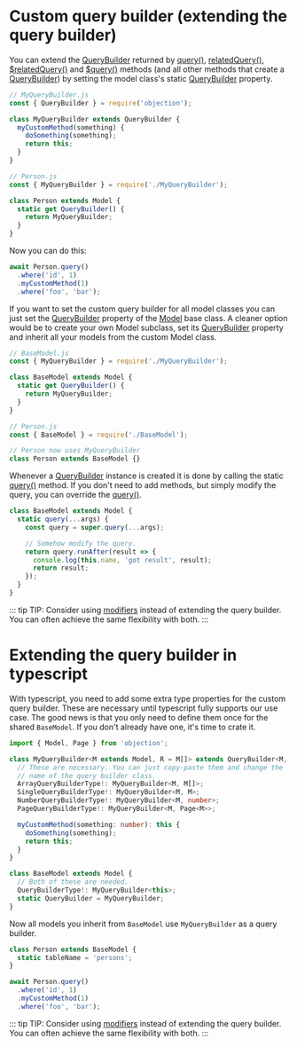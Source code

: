 # Custom query builder (extending the query builder)

You can extend the [QueryBuilder](/api/query-builder/) returned by [query()](/api/model/static-methods.html#static-query), [relatedQuery()](/api/model/static-methods.html#static-relatedquery), [\$relatedQuery()](/api/model/instance-methods.html#relatedquery) and [\$query()](/api/model/instance-methods.html#query) methods (and all other methods that create a [QueryBuilder](/api/query-builder/)) by setting the model class's static [QueryBuilder](/api/model/static-methods.html#static-querybuilder) property.

```js
// MyQueryBuilder.js
const { QueryBuilder } = require('objection');

class MyQueryBuilder extends QueryBuilder {
  myCustomMethod(something) {
    doSomething(something);
    return this;
  }
}

// Person.js
const { MyQueryBuilder } = require('./MyQueryBuilder');

class Person extends Model {
  static get QueryBuilder() {
    return MyQueryBuilder;
  }
}
```

Now you can do this:

```js
await Person.query()
  .where('id', 1)
  .myCustomMethod(1)
  .where('foo', 'bar');
```

If you want to set the custom query builder for all model classes you can just set the [QueryBuilder](/api/model/static-methods.html#static-querybuilder) property of the [Model](/api/model/) base class. A cleaner option would be to create your own Model subclass, set its [QueryBuilder](/api/query-builder/) property and inherit all your models from the custom Model class.

```js
// BaseModel.js
const { MyQueryBuilder } = require('./MyQueryBuilder');

class BaseModel extends Model {
  static get QueryBuilder() {
    return MyQueryBuilder;
  }
}

// Person.js
const { BaseModel } = require('./BaseModel');

// Person now uses MyQueryBuilder
class Person extends BaseModel {}
```

Whenever a [QueryBuilder](/api/query-builder/) instance is created it is done by calling the static [query()](/api/model/static-methods.html#static-query) method. If you don't need to add methods, but simply modify the query, you can override the [query()](/api/model/static-methods.html#static-query).

```js
class BaseModel extends Model {
  static query(...args) {
    const query = super.query(...args);

    // Somehow modify the query.
    return query.runAfter(result => {
      console.log(this.name, 'got result', result);
      return result;
    });
  }
}
```

::: tip
TIP: Consider using [modifiers](/recipes/modifiers.html#usage-in-a-query) instead of extending the query builder. You can often achieve the same flexibility with both.
:::

# Extending the query builder in typescript

With typescript, you need to add some extra type properties for the custom query builder. These are necessary until typescript fully supports our use case. The good news is that you only need to define them once for the shared `BaseModel`. If you don't already have one, it's time to crate it.

```ts
import { Model, Page } from 'objection';

class MyQueryBuilder<M extends Model, R = M[]> extends QueryBuilder<M, R> {
  // These are necessary. You can just copy-paste them and change the
  // name of the query builder class.
  ArrayQueryBuilderType!: MyQueryBuilder<M, M[]>;
  SingleQueryBuilderType!: MyQueryBuilder<M, M>;
  NumberQueryBuilderType!: MyQueryBuilder<M, number>;
  PageQueryBuilderType!: MyQueryBuilder<M, Page<M>>;

  myCustomMethod(something: number): this {
    doSomething(something);
    return this;
  }
}

class BaseModel extends Model {
  // Both of these are needed.
  QueryBuilderType!: MyQueryBuilder<this>;
  static QueryBuilder = MyQueryBuilder;
}
```

Now all models you inherit from `BaseModel` use `MyQueryBuilder` as a query builder.

```js
class Person extends BaseModel {
  static tableName = 'persons';
}

await Person.query()
  .where('id', 1)
  .myCustomMethod(1)
  .where('foo', 'bar');
```

::: tip
TIP: Consider using [modifiers](/recipes/modifiers.html#usage-in-a-query) instead of extending the query builder. You can often achieve the same flexibility with both.
:::
